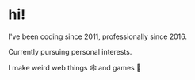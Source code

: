 # hi!

I've been coding since 2011, professionally since 2016.

Currently pursuing personal interests.

I make weird web things :spider_web: and games 👾
